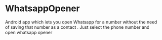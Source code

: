 # WhatsappOpener
 Android app which lets you open Whatsapp for a number without the need of saving that number as a contact . Just select the phone number and open whatsapp opener
